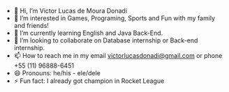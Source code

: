 - 👋 Hi, I’m Victor Lucas de Moura Donadi
- 👀 I’m interested in Games, Programing, Sports and Fun with my family and friends!
- 🌱 I’m currently learning English and Java Back-End.
- 💞️ I’m looking to collaborate on Database internship or Back-end internship.
- 📫 How to reach me in my email victorlucasdonadi@gmail.com or phone +55 (11) 96888-6451
- 😄 Pronouns: he/his - ele/dele
- ⚡ Fun fact: I already got champion in Rocket League

<!---
Distantpanic97/Distantpanic97 is a ✨ special ✨ repository because its `README.md` (this file) appears on your GitHub profile.
You can click the Preview link to take a look at your changes.
--->
